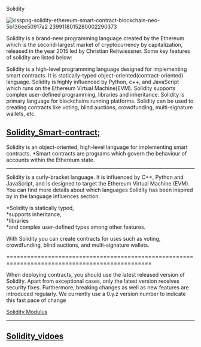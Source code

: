 Solidity

 ![kisspng-solidity-ethereum-smart-contract-blockchain-neo-5b136ee50917a2 2399118015280002290373](https://user-images.githubusercontent.com/74823833/147402401-1696830d-8912-449b-af30-d11d18c02ec9.jpg)
 
 Solidity is a brand-new programming language created by the Ethereum which is the second-largest market of cryptocurrency by capitalization, released in the year 2015 led by Christian Reitwiessner. Some key features of solidity are listed below: 

Solidity is a high-level programming language designed for implementing smart contracts.
It is statically-typed object-oriented(contract-oriented) language.
Solidity is highly influenced by Python, c++, and JavaScript which runs on the Ethereum Virtual Machine(EVM).
Solidity supports complex user-defined programming, libraries and inheritance.
Solidity is primary language for blockchains running platforms.
Solidity can be used to creating contracts like voting, blind auctions, crowdfunding, multi-signature wallets, etc.



 
 
 
 
[Solidity_Smart-contract;](https://docs.soliditylang.org/en/v0.8.11/)
-------------------------
Solidity is an object-oriented, high-level language for implementing smart contracts. 
    *Smart contracts are programs which govern the behaviour of accounts within the Ethereum state.
    
-------------------------------------------------------------------------------------------------------
Solidity is a curly-bracket language. 
It is influenced by C++, Python and JavaScript, and is designed to target the Ethereum Virtual Machine (EVM). 
You can find more details about which languages Solidity has been inspired by in the language influences section.



*Solidity is statically typed,                       
*supports inheritance,                            
*libraries                                           
*and complex user-defined types among other features.



With Solidity you can create contracts for uses such as voting, crowdfunding, blind auctions, and multi-signature wallets.

================================================================================================

When deploying contracts, you should use the latest released version of Solidity.
Apart from exceptional cases, only the latest version receives security fixes.
Furthermore, breaking changes as well as new features are introduced regularly. 
We currently use a 0.y.z version number to indicate this fast pace of change

[Solidity Modulus](https://solidity-by-example.org/)
____________________________________________________
[Solidity_vidoes](https://www.youtube.com/channel/UCJWh7F3AFyQ_x01VKzr9eyA)
-------------------------------------------------------------------------------------------


